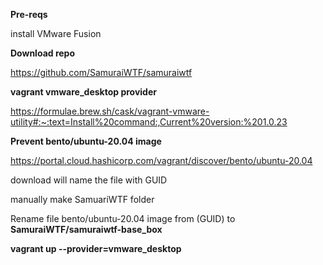 **Pre-reqs**

install VMware Fusion

**Download repo**

https://github.com/SamuraiWTF/samuraiwtf

**vagrant vmware_desktop provider**

https://formulae.brew.sh/cask/vagrant-vmware-utility#:~:text=Install%20command:,Current%20version:%201.0.23

**Prevent bento/ubuntu-20.04 image**

https://portal.cloud.hashicorp.com/vagrant/discover/bento/ubuntu-20.04

download will name the file with GUID

manually make SamuariWTF folder

Rename file bento/ubuntu-20.04 image from (GUID) to **SamuraiWTF/samuraiwtf-base_box**

**vagrant up --provider=vmware_desktop**
